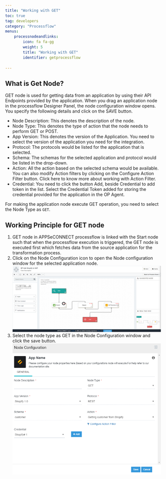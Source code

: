 ```yaml
---
title: "Working with GET"
toc: true
tag: developers
category: "Processflow"
menus: 
    processnodeandlinks:
        icon: fa fa-gg
        weight: 5
        title: "Working with GET" 
        identifier: getprocessflow 

---
```


## What is Get Node?

GET node is used for getting data from an application by using their API Endpoints provided by the application. When you drag an application node in the processflow Designer Panel, the node configuration window opens. You specify the following details and click on the SAVE button.
* Node Description: This denotes the description of the node.
* Node Type: This denotes the type of action that the node needs to perform GET or POST.
* App Version: This denotes the version of the Application. You need to select the version of the application you need for the integration.
* Protocol: The protocols would be listed for the application that is selected. 
* Schema: The schemas for the selected application and protocol would be listed in the drop-down. 
* Action: All the action based on the selected schema would be available. You can also modify Action filters by clicking on the Configure Action Filter button. Click here to know more about working with Action Filter.
* Credential: You need to click the button Add, beside Credential to add token in the list. Select the Credential Token added for storing the credential provided for the application in the OP Agent.

For making the application node execute GET operation, you need to select the 
Node Type as `GET`.

## Working Principle for GET node

1. GET node in APPSeCONNECT processflow is linked with the Start node such that when the processflow execution is triggered, the GET node is executed first which fetches data from the source application for the transformation process.
2. Click on the Node Configuration icon to open the Node configuration window for the selected application node.
![Getnode1](../../../staticfiles/processflow/media/mapper/getnode1.png)  
3. Select the node type as GET in the Node Configuration window and click the save button.
 ![Getnode2](../../../staticfiles/processflow/media/mapper/getnode2.png)  
